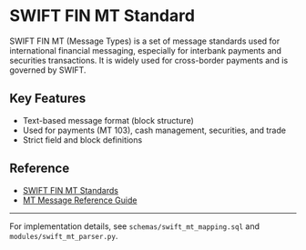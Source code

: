 # SWIFT FIN MT Standard

SWIFT FIN MT (Message Types) is a set of message standards used for international financial messaging, especially for interbank payments and securities transactions. It is widely used for cross-border payments and is governed by SWIFT.

## Key Features

- Text-based message format (block structure)
- Used for payments (MT 103), cash management, securities, and trade
- Strict field and block definitions

## Reference

- [SWIFT FIN MT Standards](https://www.swift.com/standards/)
- [MT Message Reference Guide](https://www2.swift.com/knowledgecentre/publications/us7/us7.pdf)

---
For implementation details, see `schemas/swift_mt_mapping.sql` and `modules/swift_mt_parser.py`.
